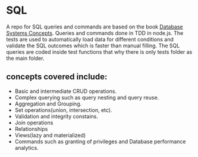 # SQL
A repo for SQL queries and commands are based on the book [Database Systems Concepts](https://www.db-book.com "Database Systems Concepts").
Queries and commands done in TDD in  node.js.
The tests are used to automatically load data for different conditions and validate the SQL outcomes  which is faster than manual filling.
The SQL queries are coded inside test functions that why there is only tests folder as the main folder.
## concepts covered include:
- Basic and intermediate CRUD operations.
- Complex querying such as query nesting and query reuse.
- Aggregation and Grouping.
- Set operations(union, intersection, etc).
- Validation and integrity constains.
- Join operations
- Relationships
- Views(lazy and materialized)
- Commands such as granting of privileges and Database performance analytics.
